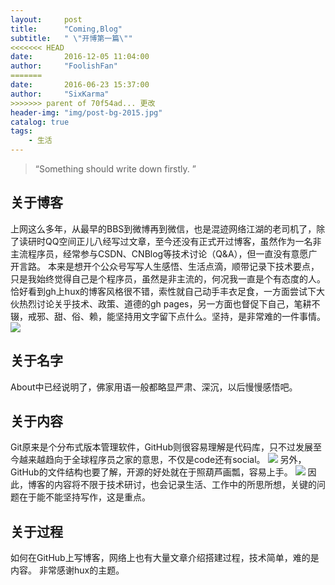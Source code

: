 ```yaml
---
layout:     post
title:      "Coming,Blog"
subtitle:   " \"开博第一篇\""
<<<<<<< HEAD
date:       2016-12-05 11:04:00
author:     "FoolishFan"
=======
date:       2016-06-23 15:37:00
author:     "SixKarma"
>>>>>>> parent of 70f54ad... 更改
header-img: "img/post-bg-2015.jpg"
catalog: true
tags:
    - 生活
---
```


> “Something should write down firstly. ”


## 关于博客

上网这么多年，从最早的BBS到微博再到微信，也是混迹网络江湖的老司机了，除了读研时QQ空间正儿八经写过文章，至今还没有正式开过博客，虽然作为一名非主流程序员，经常参与CSDN、CNBlog等技术讨论（Q&A），但一直没有意愿广开言路。
本来是想开个公众号写写人生感悟、生活点滴，顺带记录下技术要点，只是我始终觉得自己是个程序员，虽然是非主流的，何况我一直是个有态度的人。恰好看到gh上hux的博客风格很不错，索性就自己动手丰衣足食，一方面尝试下大伙热烈讨论关乎技术、政策、道德的gh pages，另一方面也督促下自己，笔耕不辍，戒邪、甜、俗、赖，能坚持用文字留下点什么。坚持，是非常难的一件事情。
![](http://flv.whcedu.cn/files/2014-11/06/06124510062.jpg_b.jpg)

## 关于名字

About中已经说明了，佛家用语一般都略显严肃、深沉，以后慢慢感悟吧。 

## 关于内容

Git原来是个分布式版本管理软件，GitHub则很容易理解是代码库，只不过发展至今越来越趋向于全球程序员之家的意思，不仅是code还有social。
![](http://a1.att.hudong.com/82/08/01300000098168135841087948380.jpg)
另外，GitHub的文件结构也要了解，开源的好处就在于照葫芦画瓢，容易上手。
![](http://ce.sysu.edu.cn/hope/UploadFiles2011/upload/201305172313218455.jpeg)
因此，博客的内容将不限于技术研讨，也会记录生活、工作中的所思所想，关键的问题在于能不能坚持写作，这是重点。

## 关于过程
如何在GitHub上写博客，网络上也有大量文章介绍搭建过程，技术简单，难的是内容。
非常感谢hux的主题。



